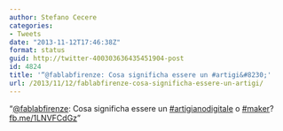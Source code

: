 ```yaml
---
author: Stefano Cecere
categories:
- Tweets
date: "2013-11-12T17:46:38Z"
format: status
guid: http://twitter-400303636435451904-post
id: 4824
title: '“@fablabfirenze: Cosa significha essere un #artigi&#8230;'
url: /2013/11/12/fablabfirenze-cosa-significha-essere-un-artigi/
---
```


“[@fablabfirenze](http://twitter.com/fablabfirenze): Cosa significha essere un [#artigianodigitale](http://twitter.com/search?q=%23artigianodigitale) o [#maker](http://twitter.com/search?q=%23maker)? [fb.me/1LNVFCdGz](http://fb.me/1LNVFCdGz)”